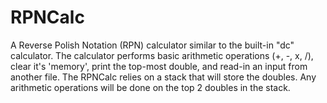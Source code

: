 # RPNCalc
A Reverse Polish Notation (RPN) calculator similar to the built-in "dc" calculator. The calculator performs basic arithmetic operations (+, -, x, /), clear it's 'memory', print the top-most double, and read-in an input from another file.
The RPNCalc relies on a stack that will store the doubles. Any arithmetic operations will be done on the top 2 doubles in the stack.
